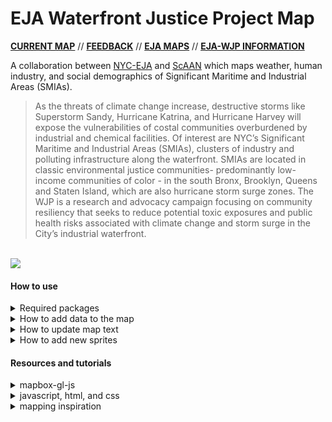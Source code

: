 # EJA Waterfront Justice Project Map

															

[**CURRENT MAP**](http://scaan.net/waterfrontmap/) //
[**FEEDBACK**](https://docs.google.com/forms/d/1Xs21EJ8iMgG8qLajjeDTHOLbdCwhIkQgcNWo6rMrmys/viewform?ts=5c6c2dfa&edit_requested=true#responses) //
[**EJA MAPS**](http://www.tandfonline.com/doi/full/10.1080/13549839.2014.949644?scroll=top&needAccess=true) //
[**EJA-WJP INFORMATION**](http://www.nyc-eja.org/campaigns/waterfront-justice-project/)     
     
     
A collaboration between [NYC-EJA](http://www.nyc-eja.org/) and [ScAAN](http://scaan.net/) which maps weather, human industry, and social demographics of Significant Maritime and Industrial Areas (SMIAs).    


> As the threats of climate change increase, destructive storms like Superstorm Sandy, Hurricane Katrina, and Hurricane Harvey will expose the vulnerabilities of costal communities overburdened by industrial and chemical facilities. Of interest are NYC’s Significant Maritime and Industrial Areas (SMIAs), clusters of industry and polluting infrastructure along the waterfront. SMIAs are located in classic environmental justice communities- predominantly low-income communities of color - in the south Bronx, Brooklyn, Queens and Staten Island, which are also hurricane storm surge zones. The WJP is a research and advocacy campaign focusing on community resiliency that seeks to reduce potential toxic exposures and public health risks associated with climate change and storm surge in the City’s industrial waterfront.																							
   
   
<br/>
<img src="https://github.com/ScAAN/waterfrontmap/blob/master/Assets/images/demo.gif">

#### How to use

<details><summary> Required packages </summary>
	
- Jonathan Soma's [`tabletop.js`](https://github.com/jsoma/tabletop)
- Eli Grey's [`FileSaver.js`](https://github.com/eligrey/FileSaver.js/)
- Niklas von Hertzen's [`html2canvas.js`](https://html2canvas.hertzen.com/)
- [`meyerweb CSS reset`](https://meyerweb.com/eric/tools/css/reset/). 

</details>

<details><summary> How to add data to the map </summary>
   
A very bare bones guide which assumes some familiarity with mapbox and python.   
1. Convert data to geojson  
2. Validate your geojson (i.e. [mapshaper](https://mapshaper.org/) or something similar)  
3. Take a look at your data with python and do preprocessing or select and existing property in your dataset (i.e. `Perc_POC_P003009`). You can see an example of such a script in `WFM_datahists.ipynb`.   
4. Go to `waterfrontmap.js` and add your geojson as a new source. Alternatively, ask Billy to add your geojson to the vector data. In order to [improve performance](https://www.mapbox.com/help/mapbox-gl-js-performance/), datasets are eventually combined into a single vector tileset using [tippecanoe](https://github.com/mapbox/tippecanoe) which is uploaded to Jalisa Gilmore's mapbox account. This tileset (`data.mbtiles`) can be viewed with [mbview](https://github.com/mapbox/mbview). If you have tippecanoe on your computer, you can use the script at `Processing/tippecanoe.sh` to combine the geojsons into a single vector tileset. Unfortunately, uploading cannot be easily automated, so the person who controls the mapbox account will have to do so.
```javascript
  map.addSource('sealevel2050', {
    "type": "geojson",
    "data": "./Data/SeaLevelRise2050.geojson"
  });
```
5. Go to `waterfrontmap.js` and add a new layer with `map.addLayer`, there are different types of layer such as [fill](https://www.mapbox.com/mapbox-gl-js/style-spec/#layers-fill) or [symbol](https://www.mapbox.com/mapbox-gl-js/style-spec/#layers-symbol) which you can use. Most layers we use will be fill. Set the source as the source as the one made in step 4.   
```javascript
map.addLayer({
  "id": "Sea Level Rise 2050",
  "type": "fill",
  "source": "sealevel2050",
  "paint": {
    "fill-color": "#03a9f4",
    "fill-opacity": 0
  }
},'water2','Bulk Storage Sites','SUPERUND2','CBS','MOSF');
```
6. Add the name and information of your layer in [our google sheet](https://docs.google.com/spreadsheets/d/1tqZK6W6Cg4wyv6ilOsychAVpVDT8BGFK0K9Uq4dQrx0/edit?usp=sharing) in the layer and legend sheets. See the already filled out fields for how to fill this out.
7. That should be it! But it probably won't be. Common issues are in the geojson geography and data typing.



</details>


<details><summary> How to update map text </summary>   
     
Edit the map text using the instructions on [our google sheet](https://docs.google.com/spreadsheets/d/1tqZK6W6Cg4wyv6ilOsychAVpVDT8BGFK0K9Uq4dQrx0/edit?usp=sharing).
     


</details>

<details><summary> How to add new sprites</summary>
   
Sprites are icons and patterns used by mapbox, but mapbox only has a limited catalogue of built in sprites. To add new sprites we make a custom mapbox style (we currently use [light v8](https://github.com/jingsam/mapbox-gl-styles/blob/master/Light.json)), and point it at a [custom spritesheet](https://raw.githubusercontent.com/ScAAN/waterfrontmap/master/Assets/sprite), which is a json file containing information about each sprite.   


1. You can download creative commons-licensed icons at [Noun Project](https://thenounproject.com/) if you credit them properly. Or make your own in [Inkscape](https://inkscape.org/en/).   
2. Recolor or resize your icons in Inkscape as needed.   
3. Once you have some icons, add them to the `all_sprites` folder , they must be SVGs (normal NOT inkscape SVG)   
3. Download [`spritezero-cli`](https://github.com/mapbox/spritezero-cli) or some form of [`spritezero`](https://github.com/mapbox/spritezero)   
4. Run `spritezero sprite` and `spritezero sprite@2x` in the directory above `all_sprites` to make sprite sheets. We need both a normal and an `@2x` version for high DPI monitors.   
5. This will create some files: `sprite.png`, `sprite.json`, `sprite@2x.png`, and `sprite@2x.json`. Push these to github. After it updates your new sprites will be available.


</details>

#### Resources and tutorials

<details><summary>mapbox-gl-js</summary>

- [choropleth tutorial](https://www.mapbox.com/help/choropleth-studio-gl-pt-1/)   
- [mapbox-gl-js API](https://www.mapbox.com/mapbox-gl-js/api/)   
- [mapbox-gl-geocoder](https://www.mapbox.com/mapbox-gl-js/example/mapbox-gl-geocoder/)   
- [attaching geocoder to DOM nodes](https://bl.ocks.org/tristen/a09627f01d3a3bc54139d52a5eb01386)   
- [mapbox camera](https://www.mapbox.com/help/how-web-apps-work/#the-camera)   
- [style specification](https://www.mapbox.com/mapbox-gl-js/style-spec/)   
- [exporting python data as geojson](https://geoffboeing.com/2015/10/exporting-python-data-geojson/)   
- [converting to geojson with R](https://blog.exploratory.io/creating-geojson-out-of-shapefile-in-r-40bc0005857d)   

</details>
<details><summary>javascript, html, and css</summary>

- [tabbed browsing](https://www.w3schools.com/howto/howto_js_tabs.asp)    
- [working with JSON](https://developer.mozilla.org/en-US/docs/Learn/JavaScript/Objects/JSON)

</details>

<details><summary>mapping inspiration</summary>

- [#BagItNYC](http://bagitnyc.org/)
- [Manhattan Population Explorer](https://manpopex.us/)   


</details>
